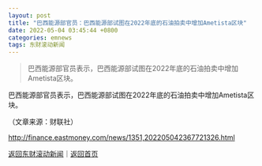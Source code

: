 ```yaml
---
layout: post
title: "巴西能源部官员：巴西能源部试图在2022年底的石油拍卖中增加Ametista区块"
date: 2022-05-04 03:45:44 +0800
categories: emnews
tags: 东财滚动新闻
---
```

> 巴西能源部官员表示，巴西能源部试图在2022年底的石油拍卖中增加Ametista区块。

<p>巴西能源部官员表示，巴西能源部试图在2022年底的石油拍卖中增加Ametista区块。</p><p class="em_media">（文章来源：财联社）</p>

<http://finance.eastmoney.com/news/1351,202205042367721326.html>

[返回东财滚动新闻](//finews.withounder.com/emnews/)｜[返回首页](//finews.withounder.com/)